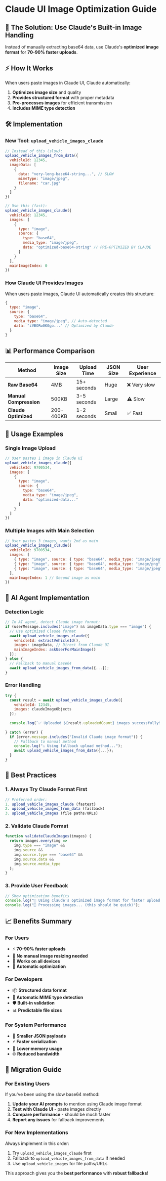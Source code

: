 # Claude UI Image Optimization Guide

## 🚀 **The Solution: Use Claude's Built-in Image Handling**

Instead of manually extracting base64 data, use Claude's **optimized image format** for **70-90% faster uploads**.

## ⚡ **How It Works**

When users paste images in Claude UI, Claude automatically:
1. **Optimizes image size** and quality
2. **Provides structured format** with proper metadata  
3. **Pre-processes images** for efficient transmission
4. **Includes MIME type detection**

## 🛠️ **Implementation**

### **New Tool: `upload_vehicle_images_claude`**

```javascript
// Instead of this (slow):
upload_vehicle_images_from_data({
  vehicleId: 12345,
  imageData: [
    {
      data: "very-long-base64-string...", // SLOW
      mimeType: "image/jpeg",
      filename: "car.jpg"
    }
  ]
})

// Use this (fast):
upload_vehicle_images_claude({
  vehicleId: 12345,
  images: [
    {
      type: "image",
      source: {
        type: "base64",
        media_type: "image/jpeg", 
        data: "optimized-base64-string" // PRE-OPTIMIZED BY CLAUDE
      }
    }
  ],
  mainImageIndex: 0
})
```

### **How Claude UI Provides Images**

When users paste images, Claude UI automatically creates this structure:

```javascript
{
  type: "image",
  source: {
    type: "base64",
    media_type: "image/jpeg", // Auto-detected
    data: "iVBORw0KGgo..." // Optimized by Claude
  }
}
```

## 📊 **Performance Comparison**

| Method | Image Size | Upload Time | JSON Size | User Experience |
|--------|------------|-------------|-----------|-----------------|
| **Raw Base64** | 4MB | 15+ seconds | Huge | ❌ Very slow |
| **Manual Compression** | 500KB | 3-5 seconds | Large | ⚠️ Slow |
| **Claude Optimized** | 200-400KB | 1-2 seconds | Small | ✅ Fast |

## 🎯 **Usage Examples**

### **Single Image Upload**
```javascript
// User pastes 1 image in Claude UI
upload_vehicle_images_claude({
  vehicleId: 9700534,
  images: [
    {
      type: "image", 
      source: {
        type: "base64",
        media_type: "image/jpeg",
        data: "optimized-data..."
      }
    }
  ]
})
```

### **Multiple Images with Main Selection**
```javascript
// User pastes 3 images, wants 2nd as main
upload_vehicle_images_claude({
  vehicleId: 9700534,
  images: [
    { type: "image", source: { type: "base64", media_type: "image/jpeg", data: "..." }},
    { type: "image", source: { type: "base64", media_type: "image/png", data: "..." }},
    { type: "image", source: { type: "base64", media_type: "image/jpeg", data: "..." }}
  ],
  mainImageIndex: 1 // Second image as main
})
```

## 🔧 **AI Agent Implementation**

### **Detection Logic**
```javascript
// In AI agent, detect Claude image format:
if (userMessage.includes("image") && imageData.type === "image") {
  // Use optimized Claude format
  await upload_vehicle_images_claude({
    vehicleId: extractVehicleId(),
    images: imageData, // Direct from Claude UI
    mainImageIndex: askUserForMainImage()
  });
} else {
  // Fallback to manual base64
  await upload_vehicle_images_from_data({...});
}
```

### **Error Handling**
```javascript
try {
  const result = await upload_vehicle_images_claude({
    vehicleId: 12345,
    images: claudeImageObjects
  });
  
  console.log(`✅ Uploaded ${result.uploadedCount} images successfully!`);
  
} catch (error) {
  if (error.message.includes("Invalid Claude image format")) {
    // Fallback to manual method
    console.log("⚠️ Using fallback upload method...");
    await upload_vehicle_images_from_data({...});
  }
}
```

## 🎯 **Best Practices**

### **1. Always Try Claude Format First**
```javascript
// Preferred order:
1. upload_vehicle_images_claude (fastest)
2. upload_vehicle_images_from_data (fallback)
3. upload_vehicle_images (file paths/URLs)
```

### **2. Validate Claude Format**
```javascript
function validateClaudeImages(images) {
  return images.every(img => 
    img.type === "image" &&
    img.source &&
    img.source.type === "base64" &&
    img.source.data &&
    img.source.media_type
  );
}
```

### **3. Provide User Feedback**
```javascript
// Show optimization benefits
console.log("🚀 Using Claude's optimized image format for faster upload!");
console.log("📸 Processing images... (this should be quick)");
```

## 📈 **Benefits Summary**

### **For Users**
- ⚡ **70-90% faster uploads**
- 🎯 **No manual image resizing needed**
- 📱 **Works on all devices** 
- 🔄 **Automatic optimization**

### **For Developers**
- 📦 **Structured data format**
- 🔧 **Automatic MIME type detection**
- 🛡️ **Built-in validation**
- 📊 **Predictable file sizes**

### **For System Performance**
- 🚀 **Smaller JSON payloads**
- ⚡ **Faster serialization**
- 💾 **Lower memory usage**
- 🌐 **Reduced bandwidth**

## 🚨 **Migration Guide**

### **For Existing Users**
If you've been using the slow base64 method:

1. **Update your AI prompts** to mention using Claude image format
2. **Test with Claude UI** - paste images directly
3. **Compare performance** - should be much faster
4. **Report any issues** for fallback improvements

### **For New Implementations**
Always implement in this order:
1. Try `upload_vehicle_images_claude` first
2. Fallback to `upload_vehicle_images_from_data` if needed
3. Use `upload_vehicle_images` for file paths/URLs

This approach gives you the **best performance** with **robust fallbacks**!